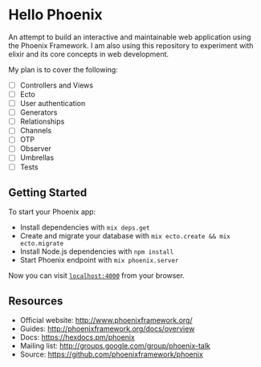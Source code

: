 # Hello Phoenix

An attempt to build an interactive and maintainable web application using the Phoenix Framework. 
I am also using this repository to experiment with elixir and its core concepts in web development.

My plan is to cover the following:

- [ ] Controllers and Views
- [ ] Ecto
- [ ] User authentication
- [ ] Generators
- [ ] Relationships
- [ ] Channels
- [ ] OTP
- [ ] Observer
- [ ] Umbrellas
- [ ] Tests

## Getting Started

To start your Phoenix app:

  * Install dependencies with `mix deps.get`
  * Create and migrate your database with `mix ecto.create && mix ecto.migrate`
  * Install Node.js dependencies with `npm install`
  * Start Phoenix endpoint with `mix phoenix.server`

Now you can visit [`localhost:4000`](http://localhost:4000) from your browser.

## Resources 

  * Official website: http://www.phoenixframework.org/
  * Guides: http://phoenixframework.org/docs/overview
  * Docs: https://hexdocs.pm/phoenix
  * Mailing list: http://groups.google.com/group/phoenix-talk
  * Source: https://github.com/phoenixframework/phoenix
